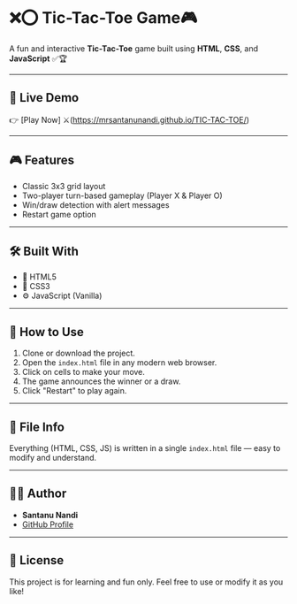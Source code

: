 # ❌⭕ Tic-Tac-Toe Game🎮

A fun and interactive **Tic-Tac-Toe** game built using **HTML**, **CSS**, and **JavaScript** ✅🏆

---

## 🔗 Live Demo

👉 [Play Now]
⚔️(https://mrsantanunandi.github.io/TIC-TAC-TOE/)

---

## 🎮 Features

- Classic 3x3 grid layout
- Two-player turn-based gameplay (Player X & Player O)
- Win/draw detection with alert messages
- Restart game option

---

## 🛠️ Built With

- 📄 HTML5  
- 🎨 CSS3  
- ⚙️ JavaScript (Vanilla)

---

## 🚀 How to Use

1. Clone or download the project.
2. Open the `index.html` file in any modern web browser.
3. Click on cells to make your move.
4. The game announces the winner or a draw.
5. Click "Restart" to play again.

---

## 📁 File Info

Everything (HTML, CSS, JS) is written in a single `index.html` file — easy to modify and understand.

---

## 🧑‍💻 Author

- **Santanu Nandi**  
- [GitHub Profile](https://github.com/Mrsantanunandi)

---

## 📜 License

This project is for learning and fun only. Feel free to use or modify it as you like!
